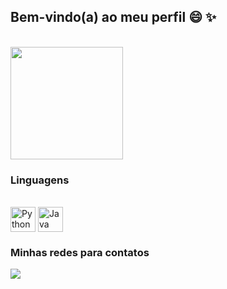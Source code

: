 ## Bem-vindo(a) ao meu perfil 😄 ✨
<br>
<div>
  <img height="180em" src="https://github-readme-stats.vercel.app/api?username=Anny-Araujo&show_icons=true&theme=radical"/>
 
</div>

### Linguagens

<div style="display: inline_block"><br>
  <img align="center" alt="Python" height="40" width="40" src="https://cdn.jsdelivr.net/gh/devicons/devicon@latest/icons/python/python-plain-wordmark.svg"/> 
  <img align="center" alt="Java" height="40" width="40" src="https://cdn.jsdelivr.net/gh/devicons/devicon/icons/java/java-original-wordmark.svg" />
</div>

### Minhas redes para contatos
<div>
  <a href="https://www.linkedin.com/in/annyaraujo" target="_blank"><img src="https://img.shields.io/badge/-LinkedIn-%230077B5?style=for-the-badge&logo=linkedin&logoColor=white" target="_blank"></a> 
</div>

